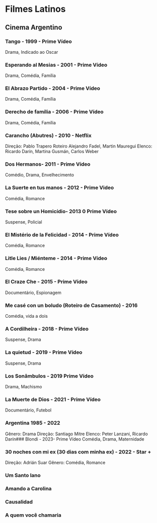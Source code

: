# Filmes Latinos
## Cinema Argentino

### Tango - 1999 - Prime Vídeo
Drama, Indicado ao Oscar
### Esperando al Mesias - 2001 - Prime Vídeo
Drama, Comédia, Família
### El Abrazo Partido - 2004 - Prime Vídeo
Drama, Comédia, Família
### Derecho de família - 2006 - Prime Vídeo
Drama, Comédia, Família
### Carancho (Abutres) - 2010 - Netflix 
Direção: Pablo Trapero
Roteiro Alejandro Fadel, Martin Mauregui
Elenco: Ricardo Darín, Martina Gusmán, Carlos Weber
### Dos Hermanos- 2011 - Prime Vídeo
Comédio, Drama, Envelhecimento
### La Suerte en tus manos - 2012 - Prime Video
Comédia, Romance
### Tese sobre un Homicídio- 2013 0 Prime Vídeo
Suspense, Policial
### El Mistério de la Felicidad - 2014 - Prime Vídeo
Comédia, Romance
### Litle Lies / Miénteme - 2014 - Prime Vídeo
Comédia, Romance
### El Craze Che - 2015 - Prime Vídeo
Documentário, Espionagem
### Me casé con un boludo (Roteiro de Casamento) - 2016
Comédia, vida a dois
### A Cordilheira - 2018 - Prime Vídeo
Suspense, Drama
### La quietud - 2019 - Prime Vídeo
Suspense, Drama
### Los Sonâmbulos - 2019 Prime Vídeo
Drama, Machismo
### La Muerte de Dios - 2021 - Prime Vídeo
Documentário, Futebol
### Argentina 1985 - 2022
Gênero: Drama
Direção: Santiago Mitre
Elenco: Peter Lanzani, Ricardo Darín### Blondi - 2023- Prime Vídeo
Comédia, Drama, Maternidade
### 30 noches con mi ex (30 dias com minha ex) - 2022 - Star +
Direção: Adrián Suar
Gênero: Comédia, Romance
### Um Santo lano
### Amando a Carolina
### Causalidad
### A quem você chamaria

